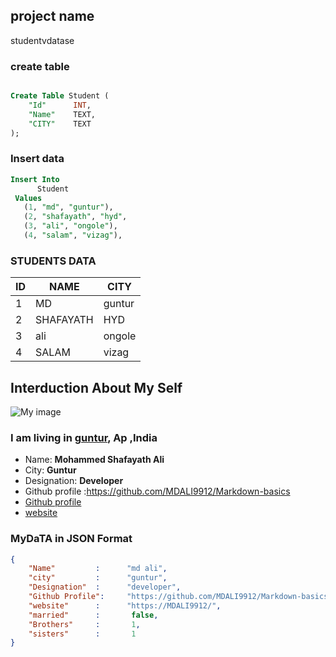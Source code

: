 ## project name 
studentvdatase



### create table

```SQL

Create Table Student (
    "Id"      INT,
    "Name"    TEXT,
    "CITY"    TEXT
);
```


### Insert data 

```sql
Insert Into
      Student
 Values
   (1, "md", "guntur"),
   (2, "shafayath", "hyd",
   (3, "ali", "ongole"),
   (4, "salam", "vizag"),
```

### STUDENTS DATA
 |ID   |NAME       |CITY|
 | --- | ----      | ---- |
 | 1   | MD        | guntur |
 | 2   | SHAFAYATH | HYD |
 | 3   | ali       | ongole |
 | 4   | SALAM     | vizag |






 ## Interduction About My Self
![My image](https://avatars.githubusercontent.com/u/122870930?s=400&u=8ca86b50e58047ebab71451842c58c9c8f4c5ba0&v=4)

  ### I am living in [guntur](https://guntur.ap.gov.in/),  Ap ,India ###
- Name: **Mohammed Shafayath Ali**
-  City: __Guntur__
-  Designation: **Developer**
-  Github profile :https://github.com/MDALI9912/Markdown-basics
-  [Github profile](https://github.com/MDALI9912/Markdown-basics)
-  [website](https://github.com/MDALI9912/Markdown-basics)








### MyDaTA in JSON Format
```json
{
    "Name"         :      "md ali",
    "city"         :      "guntur",
    "Designation"  :      "developer",
    "Github Profile":     "https://github.com/MDALI9912/Markdown-basics",
    "website"      :      "https://MDALI9912/",
    "married"      :       false,
    "Brothers"     :       1,
    "sisters"      :       1
}
```